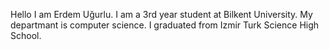 Hello I am Erdem Uğurlu. I am a 3rd year student at Bilkent University. My departmant is computer science. I graduated from Izmir Turk Science High School. 
